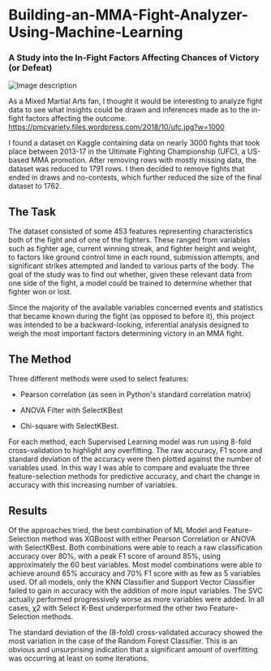 # Building-an-MMA-Fight-Analyzer-Using-Machine-Learning
### A Study into the In-Fight Factors Affecting Chances of Victory (or Defeat)

![Image description](https://wallup.net/wp-content/uploads/2014/11/mma-awsome-kick.jpg)


As a Mixed Martial Arts fan, I thought it would be interesting to analyze fight data to see what insights could be drawn and inferences made as to the in-fight factors affecting the outcome. https://pmcvariety.files.wordpress.com/2018/10/ufc.jpg?w=1000

I found a dataset on Kaggle containing data on nearly 3000 fights that took place between 2013-17 in the Ultimate Fighting Championship (UFC), a US-based MMA promotion. After removing rows with mostly missing data, the dataset was reduced to 1791 rows. I then decided to remove fights that ended in draws and no-contests, which further reduced the size of the final dataset to 1762.                                 
## The Task

The dataset consisted of some 453 features representing characteristics both of the fight and of one of the fighters. These ranged from variables such as fighter age, current winning streak, and fighter height and weight, to factors like ground control time in each round, submission attempts, and significant strikes attempted and landed to various parts of the body. The goal of the study was to find out whether, given these relevant data from one side of the fight, a model could be trained to determine whether that fighter won or lost.

Since the majority of the available variables concerned events and statistics that became known during the fight (as opposed to before it), this project was intended to be a backward-looking, inferential analysis designed to weigh the most important factors determining victory in an MMA fight.

## The Method

Three different methods were used to select features:

* Pearson correlation (as seen in Python's standard correlation matrix)

* ANOVA Filter with SelectKBest

* Chi-square with SelectKBest.

For each method, each Supervised Learning model was run using 8-fold cross-validation to highlight any overfitting. The raw accuracy, F1 score and standard deviation of the accuracy were then plotted against the number of variables used. In this way I was able to compare and evaluate the three feature-selection methods for predictive accuracy, and chart the change in accuracy with this increasing number of variables.

## Results

Of the approaches tried, the best combination of ML Model and Feature-Selection method was XGBoost with either Pearson Correlation or ANOVA with SelectKBest. Both combinations were able to reach a raw classification accuracy over 80%, with a peak F1 score of around 85%, using approximately the 60 best variables. Most model combinations were able to achieve around 65% accuracy and 70% F1 score with as few as 5 variables used. Of all models, only the KNN Classifier and Support Vector Classifier failed to gain in accuracy with the addition of more input variables. The SVC actually performed progressively worse as more variables were added. In all cases, χ2 with Select K-Best underperformed the other two Feature-Selection methods.


The standard deviation of the (8-fold) cross-validated accuracy showed the most variation in the case of the Random Forest Classifier. This is an obvious and unsurprising indication that a significant amount of overfitting was occurring at least on some iterations.
